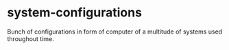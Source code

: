 # system-configurations
Bunch of configurations in form of computer of a multitude of systems used throughout time.
